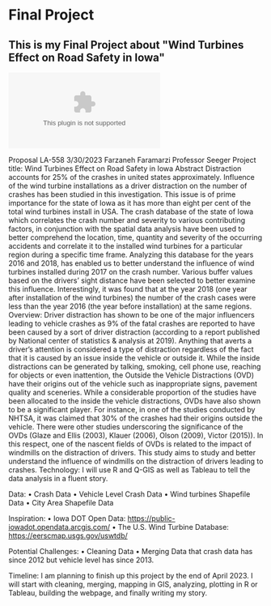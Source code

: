 # Final Project

## This is my Final Project about "Wind Turbines Effect on Road Safety in Iowa"
![alt text](https://github.com/farzanehf/LA-558/tree/main/Exercises_/Proposal_LA_558_Farzan.docx   "Proposal")

Proposal LA-558      3/30/2023      Farzaneh Faramarzi      Professor Seeger
Project title: Wind Turbines Effect on Road Safety in Iowa
Abstract
Distraction accounts for 25% of the crashes in united states approximately. Influence of the wind turbine installations as a driver distraction on the number of crashes has been studied in this investigation. This issue is of prime importance for the state of Iowa as it has more than eight per cent of the total wind turbines install in USA. The crash database of the state of Iowa which correlates the crash number and severity to various contributing factors, in conjunction with the spatial data analysis have been used to better comprehend the location, time, quantity and severity of the occurring accidents and correlate it to the installed wind turbines for a particular region during a specific time frame. Analyzing this database for the years 2016 and 2018, has enabled us to better understand the influence of wind turbines installed during 2017 on the crash number. Various buffer values based on the drivers’ sight distance have been selected to better examine this influence. Interestingly, it was found that at the year 2018 (one year after installation of the wind turbines) the number of the crash cases were less than the year 2016 (the year before installation) at the same regions.
Overview:
Driver distraction has shown to be one of the major influencers leading to vehicle crashes as 9%
of the fatal crashes are reported to have been caused by a sort of driver distraction (according to a
report published by National center of statistics &amp; analysis at 2019). Anything that averts a
driver’s attention is considered a type of distraction regardless of the fact that it is caused by an
issue inside the vehicle or outside it. While the inside distractions can be generated by talking,
smoking, cell phone use, reaching for objects or even inattention, the Outside the Vehicle
Distractions (OVD) have their origins out of the vehicle such as inappropriate signs, pavement
quality and sceneries. While a considerable proportion of the studies have been allocated to the
inside the vehicle distractions, OVDs have also shown to be a significant player. For instance, in
one of the studies conducted by NHTSA, it was claimed that 30% of the crashes had their origins
outside the vehicle. There were other studies underscoring the significance of the OVDs (Glaze
and Ellis (2003), Klauer (2006), Olson (2009), Victor (2015)). In this respect, one of the nascent
fields of OVDs is related to the impact of windmills on the distraction of drivers. This study aims
to study and better understand the influence of windmills on the distraction of drivers leading to
crashes. 
Technology:
I will use R and Q-GIS as well as Tableau to tell the data analysis in a fluent story.

Data:
•	Crash Data
•	Vehicle Level Crash Data
•	Wind turbines Shapefile Data
•	City Area Shapefile Data

Inspiration:
•	Iowa DOT Open Data: https://public-iowadot.opendata.arcgis.com/
•	The U.S. Wind Turbine Database: https://eerscmap.usgs.gov/uswtdb/

Potential Challenges:
•	Cleaning Data
•	Merging Data that crash data has since 2012 but vehicle level has since 2013.

Timeline:
I am planning to finish up this project by the end of April 2023. 
I will start with cleaning, merging, mapping in GIS, analyzing, plotting in R or Tableau, building the webpage, and finally writing my story.

